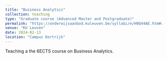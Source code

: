 ```yaml
---
title: "Business Analytics"
collection: teaching
type: "Graduate course (Advanced Master and Postgraduate)"
permalink: "https://onderwijsaanbod.kuleuven.be/syllabi/e/H0Q44AE.htm#activetab=doelstellingen_idp1198528"
venue: "KU Leuven"
date: 2024-02-13
location: "Campus Kortrijk"
---
```


Teaching a the 6ECTS course on Business Analytics.